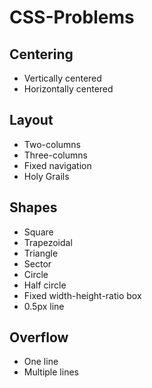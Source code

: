 # CSS-Problems

## Centering
* Vertically centered
* Horizontally centered

## Layout
* Two-columns
* Three-columns
* Fixed navigation
* Holy Grails

## Shapes
* Square
* Trapezoidal
* Triangle
* Sector
* Circle
* Half circle
* Fixed width-height-ratio box
* 0.5px line

## Overflow
* One line
* Multiple lines